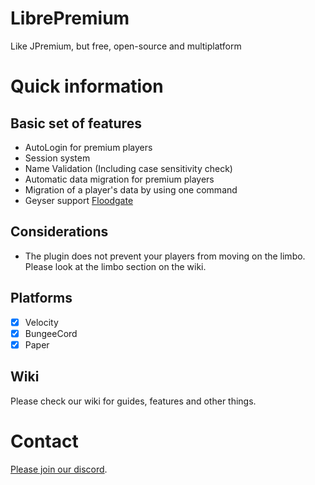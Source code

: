 # LibrePremium
Like JPremium, but free, open-source and multiplatform

# Quick information

## Basic set of features

- AutoLogin for premium players
- Session system
- Name Validation (Including case sensitivity check)
- Automatic data migration for premium players
- Migration of a player's data by using one command
- Geyser support [Floodgate](https://github.com/kyngs/LibrePremium/wiki/Floodgate)

## Considerations

- The plugin does not prevent your players from moving on the limbo. Please look at the limbo section on the wiki.

## Platforms

- [x] Velocity
- [x] BungeeCord
- [x] Paper

## Wiki

Please check our wiki for guides, features and other things.

# Contact

[Please join our discord](https://discord.gg/HP3CSfCv2v).
